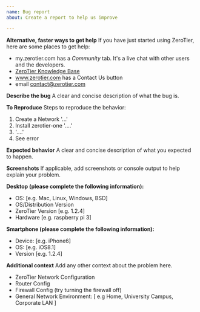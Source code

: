 ```yaml
---
name: Bug report
about: Create a report to help us improve

---
```

**Alternative, faster ways to get help**
If you have just started using ZeroTier, here are some places to get help:
- my.zerotier.com has a _Community_ tab. It's a live chat with other users and the developers. 
- [ZeroTier Knowledge Base](https://zerotier.atlassian.net/wiki/spaces/SD/overview)
- www.zerotier.com has a Contact Us button
- email contact@zerotier.com

**Describe the bug**
A clear and concise description of what the bug is.

**To Reproduce**
Steps to reproduce the behavior:
1. Create a Network '...'
2. Install zerotier-one '....'
3. '....'
4. See error

**Expected behavior**
A clear and concise description of what you expected to happen.

**Screenshots**
If applicable, add screenshots or console output to help explain your problem.

**Desktop (please complete the following information):**
 - OS: [e.g. Mac, Linux, Windows, BSD]
 - OS/Distribution Version
 - ZeroTier Version [e.g. 1.2.4]
 - Hardware [e.g. raspberry pi 3]
 
**Smartphone (please complete the following information):**
 - Device: [e.g. iPhone6]
 - OS: [e.g. iOS8.1]
 - Version [e.g. 1.2.4]

**Additional context**
Add any other context about the problem here.
- ZeroTier Network Configuration
- Router Config
- Firewall Config (try turning the firewall off)
- General Network Environment: [ e.g Home, University Campus, Corporate LAN ]

